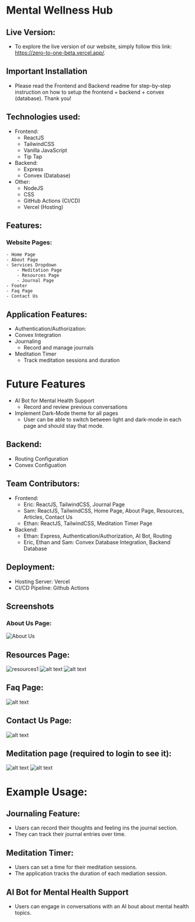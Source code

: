 # Mental Wellness Hub

## Live Version:
- To explore the live version of our website, simply follow this link: https://zero-to-one-beta.vercel.app/.

## Important Installation
- Please read the Frontend and Backend readme for step-by-step instruction on how to setup the frontend + backend + convex (database). Thank you!
## Technologies used:
- Frontend:
    - ReactJS
    - TailwindCSS
    - Vanilla JavaScript
    - Tip Tap
- Backend:
    - Express
    - Convex (Database)
- Other:
    - NodeJS
    - CSS
    - GitHub Actions (CI/CD)
    - Vercel (Hosting)

## Features:

### Website Pages:
    - Home Page
    - About Page
    - Services Dropdown
        - Meditation Page
        - Resources Page
        - Journal Page
    - Footer
    - Faq Page
    - Contact Us

## Application Features:
- Authentication/Authorization:
- Convex Integration
- Journaling
    - Record and manage journals
- Meditation Timer
    - Track meditation sessions and duration

# Future Features
- AI Bot for Mental Health Support
    - Record and review previous conversations
- Implement Dark-Mode theme for all pages
    - User can be able to switch between light and dark-mode in each page and should stay that mode.

## Backend:
- Routing Configuration
- Convex Configuation

## Team Contributors:
- Frontend:
    - Eric: ReactJS, TailwindCSS, Journal Page
    - Sam: ReactJS, TailwindCSS, Home Page, About Page, Resources, Articles, Contact Us
    - Ethan: ReactJS, TailwindCSS, Meditation Timer Page
- Backend:
    - Ethan: Express, Authentication/Authorization, AI Bot, Routing
    - Eric, Ethan and Sam: Convex Database Integration, Backend Database

## Deployment:
- Hosting Server: Vercel
- CI/CD Pipeline: Github Actions

## Screenshots

### About Us Page:
![About Us](about-us.png)


## Resources Page:
![resources1](resources.png)
![alt text](resources1.png)
![alt text](resources2.png)

## Faq Page:
![alt text](faq.png)

## Contact Us Page:
![alt text](contact-us.png)

## Meditation page (required to login to see it):
![alt text](med.png)
![alt text](meditationTimer.png)
# Example Usage:

## Journaling Feature:
- Users can record their thoughts and feeling ins the journal section.
- They can track their journal entries over time.

## Meditation Timer:
- Users can set a time for their meditation sessions.
- The application tracks the duration of each mediation session.

## AI Bot for Mental Health Support
- Users can engage in conversations with an AI bout about mental health topics.

